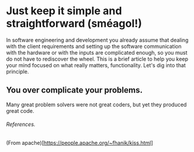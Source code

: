 # Just keep it simple and straightforward (sméagol!)
In software engineering and development you already assume that dealing with the client requirements and setting up the software communication with the hardware or with the inputs are complicated enough,  so you must do not have to rediscover the wheel. This is a brief article to help you keep your mind focused on what really matters, functionality. Let's dig into that principle.

## You over complicate your problems.
Many great problem solvers were not great coders, but yet they produced great code.


###### References.
(From apache)[https://people.apache.org/~fhanik/kiss.html]
